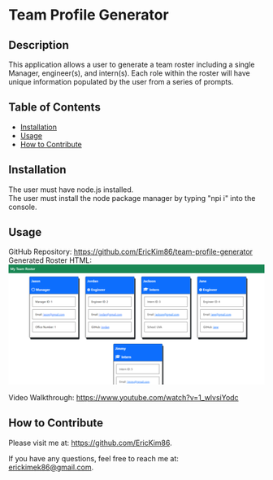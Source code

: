 

  # Team Profile Generator
 

  ## Description
  This application allows a user to generate a team roster including a single Manager, engineer(s), and intern(s).  Each role within the roster will have unique information populated by the user from a series of prompts.

  ## Table of Contents
    
  - [Installation](#installation)
  - [Usage](#usage)
  - [How to Contribute](#contribute)


  ## Installation
  The user must have node.js installed. <br/>
  The user must install the node package manager by typing "npi i" into the console.


  ## Usage
  GitHub Repository: https://github.com/EricKim86/team-profile-generator <br/>
  Generated Roster HTML: <br/>
  <img src="https://github.com/EricKim86/team-profile-generator/blob/main/assets/images/roster-generated-html.png?raw=true" width="600"/><br/>

  Video Walkthrough: https://www.youtube.com/watch?v=1_wlvsiYodc<br/>

  ## How to Contribute
  Please visit me at: https://github.com/EricKim86. 

  If you have any questions, feel free to reach me at: erickimek86@gmail.com.


